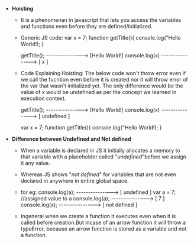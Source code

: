 - **Hoisting**
    - It is a phenomenan in javascript that lets you access the variables and functions even before they are defined/initialized.
    - Generic JS code:
        var x = 7;
        function getTitle(){
            console.log("Hello World!);
        }

        getTitle();      ---------------> [Hello World!]
        console.log(x)   ---------------> [ x ]   

    - Code Explaining Hoisting: The below code won't throw error even if we call the fucntion even before it is created nor it will throw error of the var that wasn't initialized yet. The only difference would be the value of x would be undefined as per the concept we learned in execution context. 

        getTitle();      ---------------> [Hello World!]
        console.log(x)   ---------------> [ undefined ]

        var x = 7;
        function getTitle(){
            console.log("Hello World!);
        }

- **Difference between Undefined and Not defined**
    - When a variable is declared in JS it initially allocates a memory to that variable with a placeholder called "*undefined*"before we assign it any value.
    - Whereas JS shows "*not defined*" for variables that are not even declared in anywhere in entire global space.
    - for eg:
        console.log(a);    ---------------> [ undefined ]
        var a = 7;          //assigned value to a
        console.log(a);    ---------------> [ 7 ]
        console.log(x);    ---------------> [ not defined ]

    - Ingeneral when we create a function it executes even when it is called before creation.But incase of an arrow function it will throw a typeError, because an arrow function is stored as a variable and not a function.

    